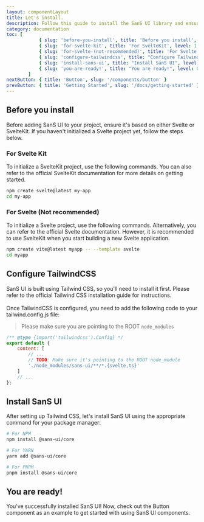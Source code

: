 ```yaml
---
layout: componentLayout
title: Let's install.
description: Follow this guide to install the SanS UI library and ensure your environment is ready to use the library effectively.
category: documentation
toc: [
			{ slug: 'before-you-install', title: 'Before you install', level: 0 },
			{ slug: 'for-svelte-kit', title: 'For SvelteKit', level: 1 },
			{ slug: 'for-svelte-(not-recommended)', title: 'For Svelte', level: 1 },
			{ slug: 'configure-tailwindcss', title: "Configure TailwindCSS", level: 0 },
			{ slug: 'install-sans-ui', title: "Install SanS UI", level: 0 },
			{ slug: 'you-are-ready!', title: "You are ready!", level: 0 },
		]
nextButton: { title: 'Button', slug: '/components/button' }
prevButton: { title: 'Getting Started', slug: '/docs/getting-started' }
---
```


<script>
  import { Link } from "$lib"
	import * as Component from "../../../mdsvex/+layout.svelte"
	import { CodeBlockWrapper, Blockquote } from "../../../mdsvex/components"
</script>

## Before you install

Before adding SanS UI to your project, ensure it's based on either <Link href="https://svelte.dev/" external>Svelte</Link> or <Link href="https://svelte.dev/docs/introduction" external>SvelteKit</Link>. If you haven't initialized a Svelte project yet, follow the steps below.

### For Svelte Kit

To initialize a SvelteKit project, use the following commands. You can also refer to <Link href="https://kit.svelte.dev/docs/creating-a-project" external >the official SvelteKit documentation</Link> for more details on getting started.

<CodeBlockWrapper title="On your terminal" icon="bash">

```bash
npm create svelte@latest my-app
cd my-app
```

</CodeBlockWrapper>

### For Svelte (Not recommended)

To initialize a Svelte project, use the following commands. Alternatively, you can refer to <Link href="https://svelte.dev/docs/introduction#start-a-new-project-alternatives-to-sveltekit" external >the official Svelte documentation</Link>. However, it is recommended to use SvelteKit when you start building a new Svelte application.

<CodeBlockWrapper title="On your terminal" icon="bash">

```bash
npm create vite@latest myapp -- --template svelte
cd myapp
```

</CodeBlockWrapper>

## Configure TailwindCSS

SanS UI is built using <Link href="https://tailwindcss.com/" external>Tailwind CSS</Link>, so you'll need to install it first. Please refer to <Link href="https://tailwindcss.com/docs/guides/sveltekit" external>the official Tailwind CSS installation guide</Link> for instructions. <br/><br/>
Once TailwindCSS is configured, you need to add the following code to your tailwind.config.js file:

<Blockquote>Please make sure you are pointing to the ROOT <code>node_modules</code></Blockquote>

<CodeBlockWrapper title="tailwind.config.js" icon="js">

```js
/** @type {import('tailwindcss').Config} */
export default {
	content: [
		// ...
		// TODO: Make sure it's pointing to the ROOT node_module
		'./node_modules/sans-ui/**/*.{svelte,ts}'
	]
	// ...
};
```

</CodeBlockWrapper>

## Install SanS UI

After setting up Tailwind CSS, let's install SanS UI using the appropriate command for your package manager:

<CodeBlockWrapper title="On your terminal" icon="bash">

```bash
# For NPM
npm install @sans-ui/core

# For YARN
yarn add @sans-ui/core

# For PNPM
pnpm install @sans-ui/core
```

</CodeBlockWrapper>

## You are ready!

You’ve successfully installed SanS UI! Now, check out the <Link href="/components/button">Button component</Link> as an example to get started with using SanS UI components.

<!-- TODO: Next page nevigator -> navigate the users to the page that you intended. -->
